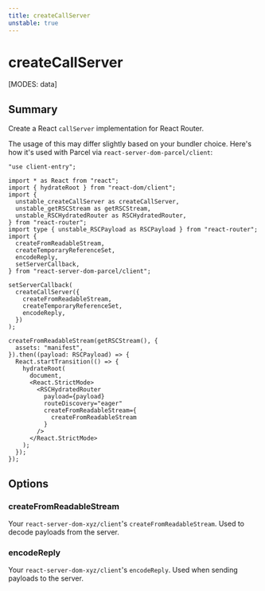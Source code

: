 ```yaml
---
title: createCallServer
unstable: true
---
```


# createCallServer

[MODES: data]

## Summary

Create a React `callServer` implementation for React Router.

The usage of this may differ slightly based on your bundler choice. Here's how it's used with Parcel via `react-server-dom-parcel/client`:

```tsx filename=entry.browser.tsx lines=[6,19-23]
"use client-entry";

import * as React from "react";
import { hydrateRoot } from "react-dom/client";
import {
  unstable_createCallServer as createCallServer,
  unstable_getRSCStream as getRSCStream,
  unstable_RSCHydratedRouter as RSCHydratedRouter,
} from "react-router";
import type { unstable_RSCPayload as RSCPayload } from "react-router";
import {
  createFromReadableStream,
  createTemporaryReferenceSet,
  encodeReply,
  setServerCallback,
} from "react-server-dom-parcel/client";

setServerCallback(
  createCallServer({
    createFromReadableStream,
    createTemporaryReferenceSet,
    encodeReply,
  })
);

createFromReadableStream(getRSCStream(), {
  assets: "manifest",
}).then((payload: RSCPayload) => {
  React.startTransition(() => {
    hydrateRoot(
      document,
      <React.StrictMode>
        <RSCHydratedRouter
          payload={payload}
          routeDiscovery="eager"
          createFromReadableStream={
            createFromReadableStream
          }
        />
      </React.StrictMode>
    );
  });
});
```

## Options

### createFromReadableStream

Your `react-server-dom-xyz/client`'s `createFromReadableStream`. Used to decode payloads from the server.

### encodeReply

Your `react-server-dom-xyz/client`'s `encodeReply`. Used when sending payloads to the server.
